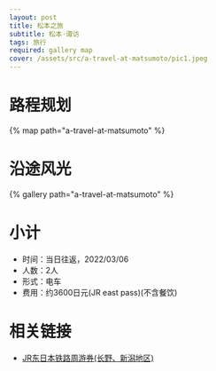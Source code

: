 ```yaml
---
layout: post
title: 松本之旅
subtitle: 松本·诹访
tags: 旅行
required: gallery map
cover: /assets/src/a-travel-at-matsumoto/pic1.jpeg
---
```


# 路程规划

{% map path="a-travel-at-matsumoto" %}

# 沿途风光

{% gallery path="a-travel-at-matsumoto" %}

# 小计

- 时间：当日往返，2022/03/06
- 人数：2人
- 形式：电车
- 费用：约3600日元(JR east pass)(不含餐饮)

# 相关链接

- [JR东日本铁路周游券(长野、新潟地区)](https://www.jreast.co.jp/multi/zh-CHS/pass/eastpass_n.html)
